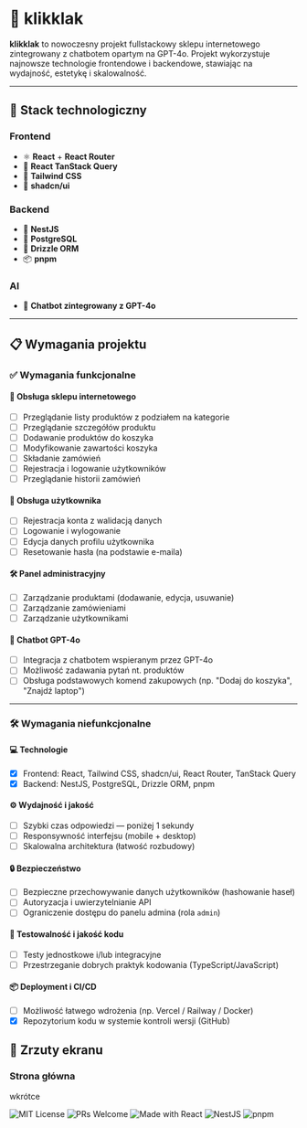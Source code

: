 # 🛒 klikklak

**klikklak** to nowoczesny projekt fullstackowy sklepu internetowego zintegrowany z chatbotem opartym na GPT-4o. Projekt wykorzystuje najnowsze technologie frontendowe i backendowe, stawiając na wydajność, estetykę i skalowalność.

---

## 🚀 Stack technologiczny

### Frontend
- ⚛️ **React** + **React Router**
- 🔄 **React TanStack Query**
- 🎨 **Tailwind CSS**
- 🧩 **shadcn/ui**

### Backend
- 🧠 **NestJS**
- 🐘 **PostgreSQL**
- 🌿 **Drizzle ORM**
- 📦 **pnpm**

### AI
- 🤖 **Chatbot zintegrowany z GPT-4o**

---

## 📋 Wymagania projektu

### ✅ Wymagania funkcjonalne

#### 🛒 Obsługa sklepu internetowego
- [ ] Przeglądanie listy produktów z podziałem na kategorie
- [ ] Przeglądanie szczegółów produktu
- [ ] Dodawanie produktów do koszyka
- [ ] Modyfikowanie zawartości koszyka
- [ ] Składanie zamówień
- [ ] Rejestracja i logowanie użytkowników
- [ ] Przeglądanie historii zamówień

#### 👤 Obsługa użytkownika
- [ ] Rejestracja konta z walidacją danych
- [ ] Logowanie i wylogowanie
- [ ] Edycja danych profilu użytkownika
- [ ] Resetowanie hasła (na podstawie e-maila)

#### 🛠️ Panel administracyjny
- [ ] Zarządzanie produktami (dodawanie, edycja, usuwanie)
- [ ] Zarządzanie zamówieniami
- [ ] Zarządzanie użytkownikami

#### 🤖 Chatbot GPT-4o
- [ ] Integracja z chatbotem wspieranym przez GPT-4o
- [ ] Możliwość zadawania pytań nt. produktów
- [ ] Obsługa podstawowych komend zakupowych (np. "Dodaj do koszyka", "Znajdź laptop")

---

### 🛠️ Wymagania niefunkcjonalne

#### 💻 Technologie
- [x] Frontend: React, Tailwind CSS, shadcn/ui, React Router, TanStack Query
- [x] Backend: NestJS, PostgreSQL, Drizzle ORM, pnpm

#### ⚙️ Wydajność i jakość
- [ ] Szybki czas odpowiedzi — poniżej 1 sekundy
- [ ] Responsywność interfejsu (mobile + desktop)
- [ ] Skalowalna architektura (łatwość rozbudowy)

#### 🔒 Bezpieczeństwo
- [ ] Bezpieczne przechowywanie danych użytkowników (hashowanie haseł)
- [ ] Autoryzacja i uwierzytelnianie API
- [ ] Ograniczenie dostępu do panelu admina (rola `admin`)

#### 🧪 Testowalność i jakość kodu
- [ ] Testy jednostkowe i/lub integracyjne
- [ ] Przestrzeganie dobrych praktyk kodowania (TypeScript/JavaScript)

#### 📦 Deployment i CI/CD
- [ ] Możliwość łatwego wdrożenia (np. Vercel / Railway / Docker)
- [x] Repozytorium kodu w systemie kontroli wersji (GitHub)

## 📸 Zrzuty ekranu

### Strona główna
wkrótce





![MIT License](https://img.shields.io/badge/license-MIT-green)
![PRs Welcome](https://img.shields.io/badge/PRs-welcome-brightgreen)
![Made with React](https://img.shields.io/badge/frontend-React-blue)
![NestJS](https://img.shields.io/badge/backend-NestJS-red)
![pnpm](https://img.shields.io/badge/package%20manager-pnpm-ffe600)
